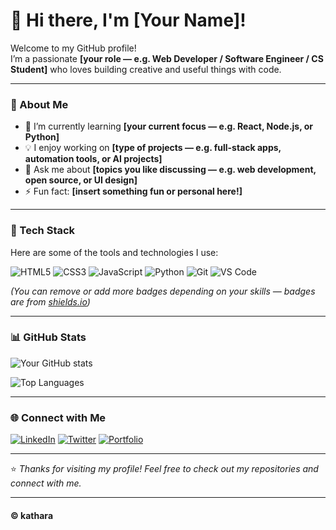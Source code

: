 # 👋 Hi there, I'm [Your Name]!

Welcome to my GitHub profile!  
I’m a passionate **[your role — e.g. Web Developer / Software Engineer / CS Student]** who loves building creative and useful things with code.

---

### 🚀 About Me
- 🌱 I’m currently learning **[your current focus — e.g. React, Node.js, or Python]**
- 💡 I enjoy working on **[type of projects — e.g. full-stack apps, automation tools, or AI projects]**
- 💬 Ask me about **[topics you like discussing — e.g. web development, open source, or UI design]**
- ⚡ Fun fact: **[insert something fun or personal here!]**

---

### 🧰 Tech Stack
Here are some of the tools and technologies I use:

![HTML5](https://img.shields.io/badge/-HTML5-E34F26?logo=html5&logoColor=white)
![CSS3](https://img.shields.io/badge/-CSS3-1572B6?logo=css3)
![JavaScript](https://img.shields.io/badge/-JavaScript-F7DF1E?logo=javascript&logoColor=black)
![Python](https://img.shields.io/badge/-Python-3776AB?logo=python&logoColor=white)
![Git](https://img.shields.io/badge/-Git-F05032?logo=git&logoColor=white)
![VS Code](https://img.shields.io/badge/-VS_Code-0078D4?logo=visualstudiocode&logoColor=white)

*(You can remove or add more badges depending on your skills — badges are from [shields.io](https://shields.io))*  

---

### 📊 GitHub Stats
![Your GitHub stats](https://github-readme-stats.vercel.app/api?username=YOUR_USERNAME&show_icons=true&theme=radical)

![Top Languages](https://github-readme-stats.vercel.app/api/top-langs/?username=YOUR_USERNAME&layout=compact&theme=radical)

---

### 🌐 Connect with Me
[![LinkedIn](https://img.shields.io/badge/-LinkedIn-0A66C2?logo=linkedin&logoColor=white)](https://linkedin.com/in/YOUR_LINKEDIN)
[![Twitter](https://img.shields.io/badge/-Twitter-1DA1F2?logo=twitter&logoColor=white)](https://twitter.com/YOUR_TWITTER)
[![Portfolio](https://img.shields.io/badge/-Portfolio-000000?logo=vercel&logoColor=white)](https://YOUR_PORTFOLIO_LINK)

---

⭐️ *Thanks for visiting my profile! Feel free to check out my repositories and connect with me.*

---

#### © kathara
